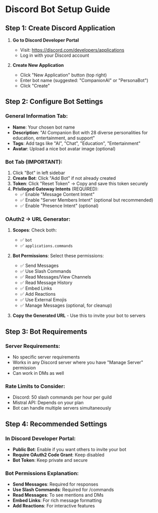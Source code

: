 # Discord Bot Setup Guide

## Step 1: Create Discord Application

1. **Go to Discord Developer Portal**
   - Visit: https://discord.com/developers/applications
   - Log in with your Discord account

2. **Create New Application**
   - Click "New Application" button (top right)
   - Enter bot name (suggested: "CompanionAI" or "PersonaBot")
   - Click "Create"

## Step 2: Configure Bot Settings

### General Information Tab:
- **Name**: Your chosen bot name
- **Description**: "AI Companion Bot with 28 diverse personalities for education, entertainment, and support"
- **Tags**: Add tags like "AI", "Chat", "Education", "Entertainment"
- **Avatar**: Upload a nice bot avatar image (optional)

### Bot Tab (IMPORTANT):
1. Click "Bot" in left sidebar
2. **Create Bot**: Click "Add Bot" if not already created
3. **Token**: Click "Reset Token" → Copy and save this token securely
4. **Privileged Gateway Intents** (REQUIRED):
   - ✅ Enable "Message Content Intent"
   - ✅ Enable "Server Members Intent" (optional but recommended)
   - ✅ Enable "Presence Intent" (optional)

### OAuth2 → URL Generator:
1. **Scopes**: Check both:
   - ✅ `bot`
   - ✅ `applications.commands`

2. **Bot Permissions**: Select these permissions:
   - ✅ Send Messages
   - ✅ Use Slash Commands
   - ✅ Read Messages/View Channels
   - ✅ Read Message History
   - ✅ Embed Links
   - ✅ Add Reactions
   - ✅ Use External Emojis
   - ✅ Manage Messages (optional, for cleanup)

3. **Copy the Generated URL** - Use this to invite your bot to servers

## Step 3: Bot Requirements

### Server Requirements:
- No specific server requirements
- Works in any Discord server where you have "Manage Server" permission
- Can work in DMs as well

### Rate Limits to Consider:
- Discord: 50 slash commands per hour per guild
- Mistral API: Depends on your plan
- Bot can handle multiple servers simultaneously

## Step 4: Recommended Settings

### In Discord Developer Portal:
- **Public Bot**: Enable if you want others to invite your bot
- **Require OAuth2 Code Grant**: Keep disabled
- **Bot Token**: Keep private and secure

### Bot Permissions Explanation:
- **Send Messages**: Required for responses
- **Use Slash Commands**: Required for /commands
- **Read Messages**: To see mentions and DMs
- **Embed Links**: For rich message formatting
- **Add Reactions**: For interactive features
